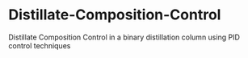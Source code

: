 # Distillate-Composition-Control
Distillate Composition Control in a binary distillation column using PID control techniques 
